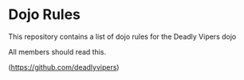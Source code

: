 Dojo Rules
==========

This repository contains a list of dojo rules for the Deadly Vipers dojo

All members should read this.

(https://github.com/deadlyvipers)
